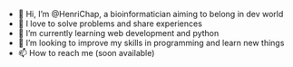 - 👋 Hi, I’m @HenriChap, a bioinformatician aiming to belong in dev world
- 💞️ I love to solve problems and share experiences
- 🌱 I’m currently learning web development and python
- 👀 I’m looking to improve my skills in programming and learn new things
- 📫 How to reach me (soon available)

<!---
HenriChap/HenriChap is a ✨ special ✨ repository because its `README.md` (this file) appears on your GitHub profile.
You can click the Preview link to take a look at your changes.
--->
